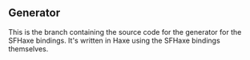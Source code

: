 ## Generator
This is the branch containing the source code for the generator for the SFHaxe bindings. It's written in Haxe using the SFHaxe bindings themselves.